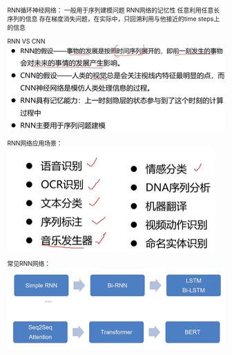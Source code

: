 RNN循环神经网络：
    一般用于序列建模问题
    RNN网络的记忆性
    任意利用任意长序列的信息
    存在梯度消失问题，在实际中，只回溯利用与他接近的time steps上的信息

RNN  VS  CNN  
![img_5.png](img_5.png)  

RNN网络应用场景：  
![img_6.png](img_6.png)  

常见RNN网络：  
![img_7.png](img_7.png)  